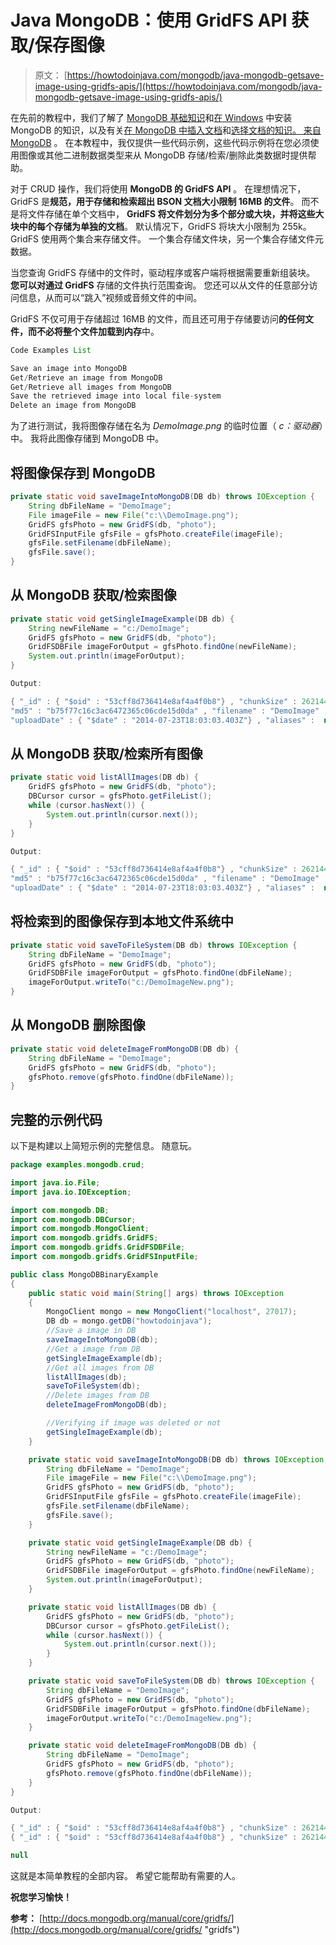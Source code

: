 # Java MongoDB：使用 GridFS API 获取/保存图像

> 原文： [https://howtodoinjava.com/mongodb/java-mongodb-getsave-image-using-gridfs-apis/](https://howtodoinjava.com/mongodb/java-mongodb-getsave-image-using-gridfs-apis/)

在先前的教程中，我们了解了 [MongoDB 基础知识](//howtodoinjava.com/nosql/introduction-to-mongodb-why-mongodb/ "Introduction to MongoDB: Why MongoDB?")和[在 Windows](//howtodoinjava.com/nosql/mongodb/how-to-install-mongodb-on-windows/ "How to Install MongoDB on Windows") 中安装 MongoDB 的知识，以及有关[在 MongoDB 中插入文档](//howtodoinjava.com/nosql/mongodb/java-mongodb-insert-documents-in-collection-examples/ "Java MongoDB : Insert Document(s) in Collection Examples")和[选择文档的知识。 来自 MongoDB](//howtodoinjava.com/nosql/mongodb/mongodb-selectqueryfind-documents-examples/ "MongoDB : Select/Query/Find Document(s) Examples") 。 在本教程中，我仅提供一些代码示例，这些代码示例将在您必须使用图像或其他二进制数据类型来从 MongoDB 存储/检索/删除此类数据时提供帮助。

对于 CRUD 操作，我们将使用 **MongoDB 的 GridFS API** 。 在理想情况下，GridFS 是**规范，用于存储和检索超出 BSON 文档大小限制 16MB 的文件**。 而不是将文件存储在单个文档中， **GridFS 将文件划分为多个部分或大块，并将这些大块中的每个存储为单独的文档**。 默认情况下，GridFS 将块大小限制为 255k。 GridFS 使用两个集合来存储文件。 一个集合存储文件块，另一个集合存储文件元数据。

当您查询 GridFS 存储中的文件时，驱动程序或客户端将根据需要重新组装块。 **您可以对通过 GridFS** 存储的文件执行范围查询。 您还可以从文件的任意部分访问信息，从而可以“跳入”视频或音频文件的中间。

GridFS 不仅可用于存储超过 16MB 的文件，而且还可用于存储要访问**的任何文件，而不必将整个文件加载到内存**中。

```java
Code Examples List

Save an image into MongoDB
Get/Retrieve an image from MongoDB
Get/Retrieve all images from MongoDB
Save the retrieved image into local file-system
Delete an image from MongoDB
```

为了进行测试，我将图像存储在名为 *DemoImage.png* 的临时位置（ *c：驱动器*）中。 我将此图像存储到 MongoDB 中。

## 将图像保存到 MongoDB

```java
private static void saveImageIntoMongoDB(DB db) throws IOException {
	String dbFileName = "DemoImage";
	File imageFile = new File("c:\\DemoImage.png");
	GridFS gfsPhoto = new GridFS(db, "photo");
	GridFSInputFile gfsFile = gfsPhoto.createFile(imageFile);
	gfsFile.setFilename(dbFileName);
	gfsFile.save();
}

```

## 从 MongoDB 获取/检索图像

```java
private static void getSingleImageExample(DB db) {
	String newFileName = "c:/DemoImage";
	GridFS gfsPhoto = new GridFS(db, "photo");
	GridFSDBFile imageForOutput = gfsPhoto.findOne(newFileName);
	System.out.println(imageForOutput);
}

Output:

{ "_id" : { "$oid" : "53cff8d736414e8af4a4f0b8"} , "chunkSize" : 262144 , "length" : 138855 , 
"md5" : "b75f77c16c3ac6472365c06cde15d0da" , "filename" : "DemoImage" , "contentType" :  null  , 
"uploadDate" : { "$date" : "2014-07-23T18:03:03.403Z"} , "aliases" :  null }

```

## 从 MongoDB 获取/检索所有图像

```java
private static void listAllImages(DB db) {
	GridFS gfsPhoto = new GridFS(db, "photo");
	DBCursor cursor = gfsPhoto.getFileList();
	while (cursor.hasNext()) {
		System.out.println(cursor.next());
	}
}

Output:

{ "_id" : { "$oid" : "53cff8d736414e8af4a4f0b8"} , "chunkSize" : 262144 , "length" : 138855 , 
"md5" : "b75f77c16c3ac6472365c06cde15d0da" , "filename" : "DemoImage" , "contentType" :  null  , 
"uploadDate" : { "$date" : "2014-07-23T18:03:03.403Z"} , "aliases" :  null }

```

## 将检索到的图像保存到本地文件系统中

```java
private static void saveToFileSystem(DB db) throws IOException {
	String dbFileName = "DemoImage";
	GridFS gfsPhoto = new GridFS(db, "photo");
	GridFSDBFile imageForOutput = gfsPhoto.findOne(dbFileName);
	imageForOutput.writeTo("c:/DemoImageNew.png");
}

```

## 从 MongoDB 删除图像

```java
private static void deleteImageFromMongoDB(DB db) {
	String dbFileName = "DemoImage";
	GridFS gfsPhoto = new GridFS(db, "photo");
	gfsPhoto.remove(gfsPhoto.findOne(dbFileName));
}

```

## 完整的示例代码

以下是构建以上简短示例的完整信息。 随意玩。

```java
package examples.mongodb.crud;

import java.io.File;
import java.io.IOException;

import com.mongodb.DB;
import com.mongodb.DBCursor;
import com.mongodb.MongoClient;
import com.mongodb.gridfs.GridFS;
import com.mongodb.gridfs.GridFSDBFile;
import com.mongodb.gridfs.GridFSInputFile;

public class MongoDBBinaryExample 
{
	public static void main(String[] args) throws IOException 
	{
		MongoClient mongo = new MongoClient("localhost", 27017);
		DB db = mongo.getDB("howtodoinjava");
		//Save a image in DB
		saveImageIntoMongoDB(db);
		//Get a image from DB
		getSingleImageExample(db);
		//Get all images from DB
		listAllImages(db);
		saveToFileSystem(db);		
		//Delete images from DB
		deleteImageFromMongoDB(db);

		//Verifying if image was deleted or not
		getSingleImageExample(db);
	}

	private static void saveImageIntoMongoDB(DB db) throws IOException {
		String dbFileName = "DemoImage";
		File imageFile = new File("c:\\DemoImage.png");
		GridFS gfsPhoto = new GridFS(db, "photo");
		GridFSInputFile gfsFile = gfsPhoto.createFile(imageFile);
		gfsFile.setFilename(dbFileName);
		gfsFile.save();
	}

	private static void getSingleImageExample(DB db) {
		String newFileName = "c:/DemoImage";
		GridFS gfsPhoto = new GridFS(db, "photo");
		GridFSDBFile imageForOutput = gfsPhoto.findOne(newFileName);
		System.out.println(imageForOutput);
	}

	private static void listAllImages(DB db) {
		GridFS gfsPhoto = new GridFS(db, "photo");
		DBCursor cursor = gfsPhoto.getFileList();
		while (cursor.hasNext()) {
			System.out.println(cursor.next());
		}
	}

	private static void saveToFileSystem(DB db) throws IOException {
		String dbFileName = "DemoImage";
		GridFS gfsPhoto = new GridFS(db, "photo");
		GridFSDBFile imageForOutput = gfsPhoto.findOne(dbFileName);
		imageForOutput.writeTo("c:/DemoImageNew.png");
	}

	private static void deleteImageFromMongoDB(DB db) {
		String dbFileName = "DemoImage";
		GridFS gfsPhoto = new GridFS(db, "photo");
		gfsPhoto.remove(gfsPhoto.findOne(dbFileName));
	}
}

Output:

{ "_id" : { "$oid" : "53cff8d736414e8af4a4f0b8"} , "chunkSize" : 262144 , "length" : 138855 , "md5" : "b75f77c16c3ac6472365c06cde15d0da" , "filename" : "DemoImage" , "contentType" :  null  , "uploadDate" : { "$date" : "2014-07-23T18:03:03.403Z"} , "aliases" :  null }
{ "_id" : { "$oid" : "53cff8d736414e8af4a4f0b8"} , "chunkSize" : 262144 , "length" : 138855 , "md5" : "b75f77c16c3ac6472365c06cde15d0da" , "filename" : "DemoImage" , "contentType" :  null  , "uploadDate" : { "$date" : "2014-07-23T18:03:03.403Z"} , "aliases" :  null }

null

```

这就是本简单教程的全部内容。 希望它能帮助有需要的人。

**祝您学习愉快！**

**参考：** [http://docs.mongodb.org/manual/core/gridfs/](http://docs.mongodb.org/manual/core/gridfs/ "gridfs")